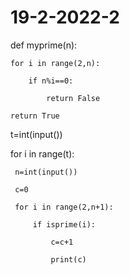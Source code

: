 # 19-2-2022-2
def myprime(n):

    for i in range(2,n):

        if n%i==0:

            return False

    return True

 t=int(input())

 for i in range(t):

     n=int(input())

     c=0

     for i in range(2,n+1):

         if isprime(i):

             c=c+1

             print(c)

